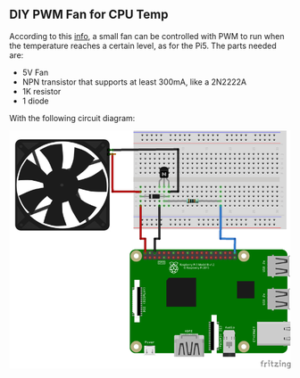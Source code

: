 ## DIY PWM Fan for CPU Temp

According to this [info](https://www.instructables.com/PWM-Regulated-Fan-Based-on-CPU-Temperature-for-Ras/), a small fan can be controlled with PWM to run when the temperature reaches a certain level, as for the Pi5. The parts needed are:

* 5V Fan
* NPN transistor that supports at least 300mA, like a 2N2222A
* 1K resistor
* 1 diode

With the following circuit diagram:

![diagram](/fan/pwm-fan-temp.jpg)